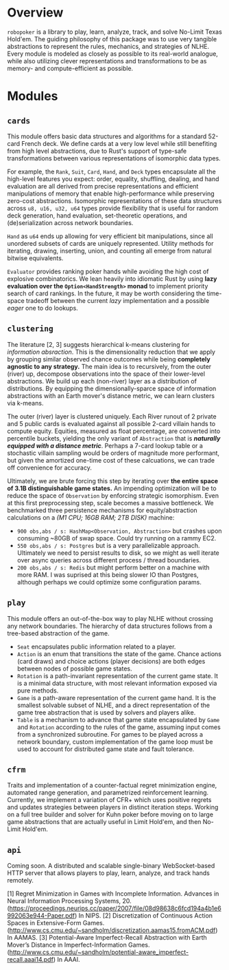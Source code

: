 # Overview

`robopoker` is a library to play, learn, analyze, track, and solve No-Limit Texas Hold'em. The guiding philosophy of this package was to use very tangible abstractions to represent the rules, mechanics, and strategies of NLHE. Every module is modeled as closely as possible to its real-world analogue, while also utilizing clever representations and transformations to be as memory- and compute-efficient as possible.
# Modules

## `cards`
This module offers basic data structures and algorithms for a standard 52-card French deck. We define cards at a very low level while still benefiting from high level abstractions, due to Rust's support of type-safe transformations between various representations of isomorphic data types.

For example, the `Rank`, `Suit`, `Card`, `Hand`, and `Deck` types encapsulate all the high-level features you expect: order, equality, shuffling, dealing, and hand evaluation are all derived from precise representations and efficient manipulations of memory that enable high-performance while preserving zero-cost abstractions. Isomorphic representations of these data structures across `u8, u16, u32, u64` types provide flexibility that is useful for random deck generation, hand evaluation, set-theoretic operations, and (de)serialization across network boundaries.

`Hand` as `u64` ends up allowing for very efficient bit manipulations, since all unordered subsets of cards are uniquely represented. Utility methods for iterating, drawing, inserting, union, and counting all emerge from natural bitwise equivalents.

`Evaluator` provides ranking poker hands while avoiding the high cost of explosive combinatorics. We lean heavily into idiomatic Rust by using **lazy evaluation over the `Option<HandStrength>` monad** to implement priority search of card rankings. In the future, it may be worth considering the time-space tradeoff between the current _lazy_ implementation and a possible _eager_ one to do lookups. 

## `clustering`
The literature [2, 3] suggests hierarchical k-means clustering for *information absraction*. This is the dimensionality reduction that we apply by grouping similar observed chance outcomes while being **completely agnostic to any strategy.** The main idea is to recursively, from the outer (river) up, decompose observations into the space of their lower-level abstractions. We build up each (non-river) layer as a distribution of distributions. By equipping the dimensionally-sparce space of information abstractions with an Earth mover's distance metric, we can learn clusters via k-means.

The outer (river) layer is clustered uniquely. Each River runout of 2 private and 5 public cards is evaluated against all possible 2-card villain hands to compute equity. Equities, measured as float percentage, are converted into percentile buckets, yielding the only variant of `Abstraction` that is *****naturally equipped with a distance metric*****. Perhaps a 7-card lookup table or a stochastic villain sampling would be orders of magnitude more performant, but given the amortized one-time cost of these calcuations, we can trade off convenience for accuracy. 

Ultimately, we are brute forcing this step by iterating over **the entire space of 3.1B distinguishable game states.** An impending optimization will be to reduce the space of `Observation` by enforcing strategic isomorphism. Even at this first preprocessing step, scale becomes a massive bottleneck. We benchmarked three persistence mechanisms for equity/abstraction calculations on a *(M1 CPU; 16GB RAM; 2TB DISK)* machine:

- `900 obs,abs / s: HashMap<Observation, Abstraction>` but crashes upon consuming ~80GB of swap space. Could try running on a rammy EC2.
- `550 obs,abs / s: Postgres` but is a very parallelizable approach. Ultimately we need to persist results to disk, so we might as well iterate over async queries across different process / thread boundaries.
- `200 obs,abs / s: Redis` but might perform better on a machine with more RAM. I was suprised at this being slower IO than Postgres, although perhaps we could optimize some configuration params. 




## `play`
This module offers an out-of-the-box way to play NLHE without crossing any network boundaries. The hierarchy of data structures follows from a tree-based abstraction of the game.
- `Seat` encapsulates public information related to a player.
- `Action` is an enum that transitions the state of the game. Chance actions (card draws) and choice actions (player decisions) are both edges between nodes of possible game states.
- `Rotation` is a path-invariant representation of the current game state. It is a minimal data structure, with most relevant information exposed via pure methods.
- `Game` is a path-aware representation of the current game hand. It is the smallest solvable subset of NLHE, and a direct representation of the game tree abstraction that is used by solvers and players alike.
- `Table` is a mechanism to advance that game state encapsulated by `Game` and `Rotation` according to the rules of the game, assuming input comes from a synchronized subroutine. For games to be played across a network boundary, custom implementation of the game loop must be used to account for distributed game state and fault tolerance.

## `cfrm`
Traits and implementation of a counter-factual regret minimization engine, automated range generation, and parametrized reinforcement learning. Currently, we implement a variation of CFR+ which uses positive regrets and updates strategies between players in distinct iteration steps. Working on a full tree builder and solver for Kuhn poker before moving on to large game abstractions that are actually useful in Limit Hold'em, and then No-Limit Hold'em.



## `api`
Coming soon. A distributed and scalable single-binary WebSocket-based HTTP server that allows players to play, learn, analyze, and track hands remotely.

[1] Regret Minimization in Games with Incomplete Information. Advances in Neural Information Processing Systems, 20. (https://proceedings.neurips.cc/paper/2007/file/08d98638c6fcd194a4b1e6992063e944-Paper.pdf) In NIPS.
[2] Discretization of Continuous Action Spaces in Extensive-Form Games. (http://www.cs.cmu.edu/~sandholm/discretization.aamas15.fromACM.pdf) In AAMAS.
[3] Potential-Aware Imperfect-Recall Abstraction with Earth Mover’s Distance in Imperfect-Information Games. (http://www.cs.cmu.edu/~sandholm/potential-aware_imperfect-recall.aaai14.pdf) In AAAI.
